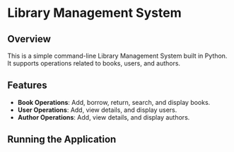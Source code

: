 # Library Management System

## Overview

This is a simple command-line Library Management System built in Python. It supports operations related to books, users, and authors.

## Features

- **Book Operations**: Add, borrow, return, search, and display books.
- **User Operations**: Add, view details, and display users.
- **Author Operations**: Add, view details, and display authors.

## Running the Application

